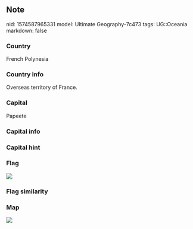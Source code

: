 ## Note
nid: 1574587965331
model: Ultimate Geography-7c473
tags: UG::Oceania
markdown: false

### Country
French Polynesia

### Country info
Overseas territory of France.

### Capital
Papeete

### Capital info


### Capital hint


### Flag
<img src="ug-flag-french_polynesia.svg">

### Flag similarity


### Map
<img src="ug-map-french_polynesia.png">
